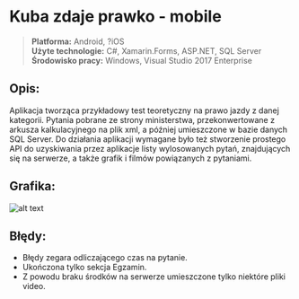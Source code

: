 # Kuba zdaje prawko - mobile
> **Platforma:** Android, ?iOS  
> **Użyte technologie:** C#, Xamarin.Forms, ASP.NET, SQL Server  
> **Środowisko pracy:** Windows, Visual Studio 2017 Enterprise  
## Opis: 
Aplikacja tworząca przykładowy test teoretyczny na prawo jazdy z danej kategorii. Pytania pobrane
ze strony ministerstwa, przekonwertowane z arkusza kalkulacyjnego na plik xml, a później
umieszczone w bazie danych SQL Server. Do działania aplikacji wymagane było też stworzenie
prostego API do uzyskiwania przez aplikacje listy wylosowanych pytań, znajdujących się na serwerze,
a także grafik i filmów powiązanych z pytaniami.

## Grafika:
![alt text](https://zapodaj.net/images/05b15f000b705.png)
## Błędy:
- Błędy zegara odliczającego czas na pytanie.
- Ukończona tylko sekcja Egzamin.
- Z powodu braku środków na serwerze umieszczone tylko niektóre pliki video.
